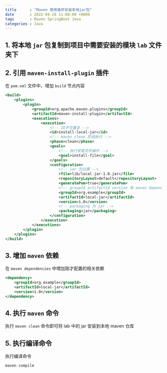 ```yaml
---
title      : "Maven 使用插件安装本地jar包"
date       : 2022-04-28 11:00:00 +0800
tags       : Maven SpringBoot Java
categories : Java
---
```


## 1. 将本地 `jar` 包复制到项目中需要安装的模块 `lab` 文件夹下

## 2. 引用 `maven-install-plugin` 插件

在 `pom.xml` 文件中，增加 `build` 节点内容

```xml
<build>
    <plugins>
        <plugin>
            <groupId>org.apache.maven.plugins</groupId>
            <artifactId>maven-install-plugin</artifactId>
            <executions>
                <execution>
                    <!-- ID不可重复 -->
                    <id>install-local-jar</id>
                    <!-- maven clean 阶段执行 -->
                    <phase>clean</phase>
                    <goals>
                        <!-- 执行安装文件操作 -->
                        <goal>install-file</goal>
                    </goals>
                    <configuration>
                        <!-- jar 包位置 -->
                        <file>lib/local-jar-1.0.jar</file>
                        <repositoryLayout>default</repositoryLayout>
                        <generatePom>true</generatePom>
                        <!-- groupId artifactId version 和 maven Dependency 中一致 -->
                        <groupId>org.example</groupId>
                        <artifactId>local-jar</artifactId>
                        <version>1.0</version>
                        <!-- packaging 为 jar -->
                        <packaging>jar</packaging>
                    </configuration>
                </execution>
            </executions>
        </plugin>
    </plugins>
</build>
```

## 3. 增加 `maven` 依赖

在 `maven dependencies` 中增加刚才配置的相关依赖

```xml
<dependency>
    <groupId>org.example</groupId>
    <artifactId>local-jar</artifactId>
    <version>1.0</version>
</dependency>
```

## 4. 执行 `maven` 命令

执行 `maven clean` 命令即可将 lab 中的 jar 安装到本地 maven 仓库

## 5. 执行编译命令

执行编译命令

```bash
maven compile
```
